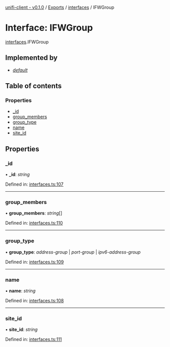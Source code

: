 [unifi-client - v0.1.0](../README.md) / [Exports](../modules.md) / [interfaces](../modules/interfaces.md) / IFWGroup

# Interface: IFWGroup

[interfaces](../modules/interfaces.md).IFWGroup

## Implemented by

* [*default*](../classes/firewall_fwgroup.default.md)

## Table of contents

### Properties

- [\_id](interfaces.ifwgroup.md#_id)
- [group\_members](interfaces.ifwgroup.md#group_members)
- [group\_type](interfaces.ifwgroup.md#group_type)
- [name](interfaces.ifwgroup.md#name)
- [site\_id](interfaces.ifwgroup.md#site_id)

## Properties

### \_id

• **\_id**: *string*

Defined in: [interfaces.ts:107](https://github.com/thib3113/unifi-client/blob/d186312/src/interfaces.ts#L107)

___

### group\_members

• **group\_members**: *string*[]

Defined in: [interfaces.ts:110](https://github.com/thib3113/unifi-client/blob/d186312/src/interfaces.ts#L110)

___

### group\_type

• **group\_type**: *address-group* \| *port-group* \| *ipv6-address-group*

Defined in: [interfaces.ts:109](https://github.com/thib3113/unifi-client/blob/d186312/src/interfaces.ts#L109)

___

### name

• **name**: *string*

Defined in: [interfaces.ts:108](https://github.com/thib3113/unifi-client/blob/d186312/src/interfaces.ts#L108)

___

### site\_id

• **site\_id**: *string*

Defined in: [interfaces.ts:111](https://github.com/thib3113/unifi-client/blob/d186312/src/interfaces.ts#L111)
